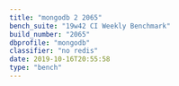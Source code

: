 ```yaml
---
title: "mongodb 2 2065"
bench_suite: "19w42 CI Weekly Benchmark"
build_number: "2065"
dbprofile: "mongodb"
classifier: "no redis"
date: 2019-10-16T20:55:58
type: "bench"
---
```

